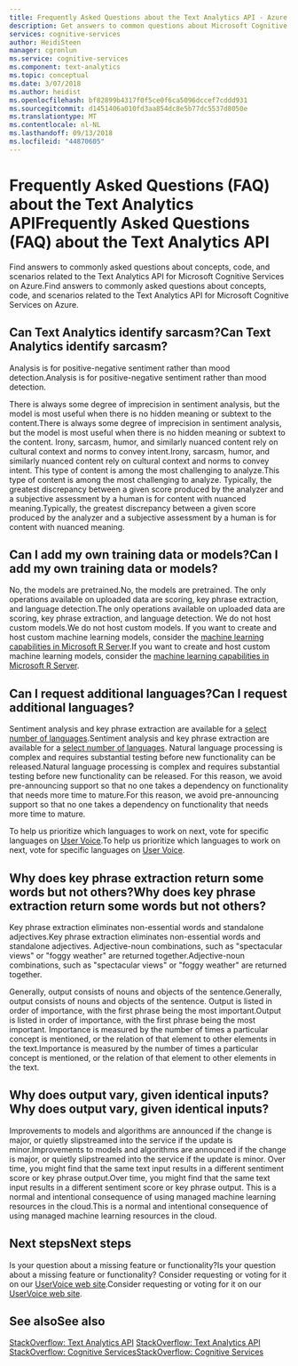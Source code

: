 ```yaml
---
title: Frequently Asked Questions about the Text Analytics API - Azure Cognitive Services | Microsoft Docs
description: Get answers to common questions about Microsoft Cognitive Services Text Analytics API on Azure.
services: cognitive-services
author: HeidiSteen
manager: cgronlun
ms.service: cognitive-services
ms.component: text-analytics
ms.topic: conceptual
ms.date: 3/07/2018
ms.author: heidist
ms.openlocfilehash: bf82899b4317f0f5ce0f6ca5096dccef7cddd931
ms.sourcegitcommit: d1451406a010fd3aa854dc8e5b77dc5537d8050e
ms.translationtype: MT
ms.contentlocale: nl-NL
ms.lasthandoff: 09/13/2018
ms.locfileid: "44870605"
---
```

# <a name="frequently-asked-questions-faq-about-the-text-analytics-api"></a><span data-ttu-id="c0b22-103">Frequently Asked Questions (FAQ) about the Text Analytics API</span><span class="sxs-lookup"><span data-stu-id="c0b22-103">Frequently Asked Questions (FAQ) about the Text Analytics API</span></span>

 <span data-ttu-id="c0b22-104">Find answers to commonly asked questions about concepts, code, and scenarios related to the Text Analytics API for Microsoft Cognitive Services on Azure.</span><span class="sxs-lookup"><span data-stu-id="c0b22-104">Find answers to commonly asked questions about concepts, code, and scenarios related to the Text Analytics API for Microsoft Cognitive Services on Azure.</span></span>

## <a name="can-text-analytics-identify-sarcasm"></a><span data-ttu-id="c0b22-105">Can Text Analytics identify sarcasm?</span><span class="sxs-lookup"><span data-stu-id="c0b22-105">Can Text Analytics identify sarcasm?</span></span>

<span data-ttu-id="c0b22-106">Analysis is for positive-negative sentiment rather than mood detection.</span><span class="sxs-lookup"><span data-stu-id="c0b22-106">Analysis is for positive-negative sentiment rather than mood detection.</span></span>

<span data-ttu-id="c0b22-107">There is always some degree of imprecision in sentiment analysis, but the model is most useful when there is no hidden meaning or subtext to the content.</span><span class="sxs-lookup"><span data-stu-id="c0b22-107">There is always some degree of imprecision in sentiment analysis, but the model is most useful when there is no hidden meaning or subtext to the content.</span></span> <span data-ttu-id="c0b22-108">Irony, sarcasm, humor, and similarly nuanced content rely on cultural context and norms to convey intent.</span><span class="sxs-lookup"><span data-stu-id="c0b22-108">Irony, sarcasm, humor, and similarly nuanced content rely on cultural context and norms to convey intent.</span></span> <span data-ttu-id="c0b22-109">This type of content is among the most challenging to analyze.</span><span class="sxs-lookup"><span data-stu-id="c0b22-109">This type of content is among the most challenging to analyze.</span></span> <span data-ttu-id="c0b22-110">Typically, the greatest discrepancy between a given score produced by the analyzer and a subjective assessment by a human is for content with nuanced meaning.</span><span class="sxs-lookup"><span data-stu-id="c0b22-110">Typically, the greatest discrepancy between a given score produced by the analyzer and a subjective assessment by a human is for content with nuanced meaning.</span></span>

## <a name="can-i-add-my-own-training-data-or-models"></a><span data-ttu-id="c0b22-111">Can I add my own training data or models?</span><span class="sxs-lookup"><span data-stu-id="c0b22-111">Can I add my own training data or models?</span></span>

<span data-ttu-id="c0b22-112">No, the models are pretrained.</span><span class="sxs-lookup"><span data-stu-id="c0b22-112">No, the models are pretrained.</span></span> <span data-ttu-id="c0b22-113">The only operations available on uploaded data are scoring, key phrase extraction, and language detection.</span><span class="sxs-lookup"><span data-stu-id="c0b22-113">The only operations available on uploaded data are scoring, key phrase extraction, and language detection.</span></span> <span data-ttu-id="c0b22-114">We do not host custom models.</span><span class="sxs-lookup"><span data-stu-id="c0b22-114">We do not host custom models.</span></span> <span data-ttu-id="c0b22-115">If you want to create and host custom machine learning models, consider the [machine learning capabilities in Microsoft R Server](https://docs.microsoft.com/r-server/r/concept-what-is-the-microsoftml-package).</span><span class="sxs-lookup"><span data-stu-id="c0b22-115">If you want to create and host custom machine learning models, consider the [machine learning capabilities in Microsoft R Server](https://docs.microsoft.com/r-server/r/concept-what-is-the-microsoftml-package).</span></span>

## <a name="can-i-request-additional-languages"></a><span data-ttu-id="c0b22-116">Can I request additional languages?</span><span class="sxs-lookup"><span data-stu-id="c0b22-116">Can I request additional languages?</span></span>

<span data-ttu-id="c0b22-117">Sentiment analysis and key phrase extraction are available for a [select number of languages](text-analytics-supported-languages.md).</span><span class="sxs-lookup"><span data-stu-id="c0b22-117">Sentiment analysis and key phrase extraction are available for a [select number of languages](text-analytics-supported-languages.md).</span></span> <span data-ttu-id="c0b22-118">Natural language processing is complex and requires substantial testing before new functionality can be released.</span><span class="sxs-lookup"><span data-stu-id="c0b22-118">Natural language processing is complex and requires substantial testing before new functionality can be released.</span></span> <span data-ttu-id="c0b22-119">For this reason, we avoid pre-announcing support so that no one takes a dependency on functionality that needs more time to mature.</span><span class="sxs-lookup"><span data-stu-id="c0b22-119">For this reason, we avoid pre-announcing support so that no one takes a dependency on functionality that needs more time to mature.</span></span> 

<span data-ttu-id="c0b22-120">To help us prioritize which languages to work on next, vote for specific languages on [User Voice](https://cognitive.uservoice.com/forums/555922-text-analytics).</span><span class="sxs-lookup"><span data-stu-id="c0b22-120">To help us prioritize which languages to work on next, vote for specific languages on [User Voice](https://cognitive.uservoice.com/forums/555922-text-analytics).</span></span> 

## <a name="why-does-key-phrase-extraction-return-some-words-but-not-others"></a><span data-ttu-id="c0b22-121">Why does key phrase extraction return some words but not others?</span><span class="sxs-lookup"><span data-stu-id="c0b22-121">Why does key phrase extraction return some words but not others?</span></span>

<span data-ttu-id="c0b22-122">Key phrase extraction eliminates non-essential words and standalone adjectives.</span><span class="sxs-lookup"><span data-stu-id="c0b22-122">Key phrase extraction eliminates non-essential words and standalone adjectives.</span></span> <span data-ttu-id="c0b22-123">Adjective-noun combinations, such as "spectacular views" or "foggy weather" are returned together.</span><span class="sxs-lookup"><span data-stu-id="c0b22-123">Adjective-noun combinations, such as "spectacular views" or "foggy weather" are returned together.</span></span>

<span data-ttu-id="c0b22-124">Generally, output consists of nouns and objects of the sentence.</span><span class="sxs-lookup"><span data-stu-id="c0b22-124">Generally, output consists of nouns and objects of the sentence.</span></span> <span data-ttu-id="c0b22-125">Output is listed in order of importance, with the first phrase being the most important.</span><span class="sxs-lookup"><span data-stu-id="c0b22-125">Output is listed in order of importance, with the first phrase being the most important.</span></span> <span data-ttu-id="c0b22-126">Importance is measured by the number of times a particular concept is mentioned, or the relation of that element to other elements in the text.</span><span class="sxs-lookup"><span data-stu-id="c0b22-126">Importance is measured by the number of times a particular concept is mentioned, or the relation of that element to other elements in the text.</span></span>

## <a name="why-does-output-vary-given-identical-inputs"></a><span data-ttu-id="c0b22-127">Why does output vary, given identical inputs?</span><span class="sxs-lookup"><span data-stu-id="c0b22-127">Why does output vary, given identical inputs?</span></span>

<span data-ttu-id="c0b22-128">Improvements to models and algorithms are announced if the change is major, or quietly slipstreamed into the service if the update is minor.</span><span class="sxs-lookup"><span data-stu-id="c0b22-128">Improvements to models and algorithms are announced if the change is major, or quietly slipstreamed into the service if the update is minor.</span></span> <span data-ttu-id="c0b22-129">Over time, you might find that the same text input results in a different sentiment score or key phrase output.</span><span class="sxs-lookup"><span data-stu-id="c0b22-129">Over time, you might find that the same text input results in a different sentiment score or key phrase output.</span></span> <span data-ttu-id="c0b22-130">This is a normal and intentional consequence of using managed machine learning resources in the cloud.</span><span class="sxs-lookup"><span data-stu-id="c0b22-130">This is a normal and intentional consequence of using managed machine learning resources in the cloud.</span></span>

## <a name="next-steps"></a><span data-ttu-id="c0b22-131">Next steps</span><span class="sxs-lookup"><span data-stu-id="c0b22-131">Next steps</span></span>

<span data-ttu-id="c0b22-132">Is your question about a missing feature or functionality?</span><span class="sxs-lookup"><span data-stu-id="c0b22-132">Is your question about a missing feature or functionality?</span></span> <span data-ttu-id="c0b22-133">Consider requesting or voting for it on our [UserVoice web site](https://cognitive.uservoice.com/forums/555922-text-analytics).</span><span class="sxs-lookup"><span data-stu-id="c0b22-133">Consider requesting or voting for it on our [UserVoice web site](https://cognitive.uservoice.com/forums/555922-text-analytics).</span></span>

## <a name="see-also"></a><span data-ttu-id="c0b22-134">See also</span><span class="sxs-lookup"><span data-stu-id="c0b22-134">See also</span></span>

 <span data-ttu-id="c0b22-135">[StackOverflow: Text Analytics API](https://stackoverflow.com/questions/tagged/text-analytics-api) </span><span class="sxs-lookup"><span data-stu-id="c0b22-135">[StackOverflow: Text Analytics API](https://stackoverflow.com/questions/tagged/text-analytics-api) </span></span>  
 [<span data-ttu-id="c0b22-136">StackOverflow: Cognitive Services</span><span class="sxs-lookup"><span data-stu-id="c0b22-136">StackOverflow: Cognitive Services</span></span>](http://stackoverflow.com/questions/tagged/microsoft-cognitive)
